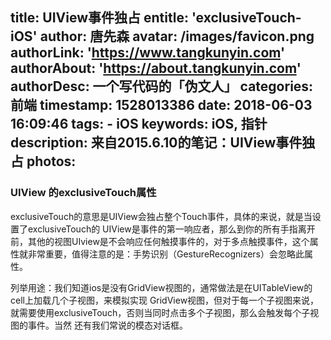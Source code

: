 title: UIView事件独占
entitle: 'exclusiveTouch-iOS'
author: 唐先森
avatar: /images/favicon.png
authorLink: 'https://www.tangkunyin.com'
authorAbout: 'https://about.tangkunyin.com'
authorDesc: 一个写代码的「伪文人」
categories: 前端
timestamp: 1528013386
date: 2018-06-03 16:09:46
tags:
    - iOS
keywords: iOS, 指针
description: 来自2015.6.10的笔记：UIView事件独占
photos:
---

### UIView 的exclusiveTouch属性

exclusiveTouch的意思是UIView会独占整个Touch事件，具体的来说，就是当设置了exclusiveTouch的 UIView是事件的第一响应者，那么到你的所有手指离开前，其他的视图UIview是不会响应任何触摸事件的，对于多点触摸事件，这个属性就非常重要，值得注意的是：手势识别（GestureRecognizers）会忽略此属性。

列举用途：我们知道ios是没有GridView视图的，通常做法是在UITableView的cell上加载几个子视图，来模拟实现 GridView视图，但对于每一个子视图来说，就需要使用exclusiveTouch，否则当同时点击多个子视图，那么会触发每个子视图的事件。当然 还有我们常说的模态对话框。

